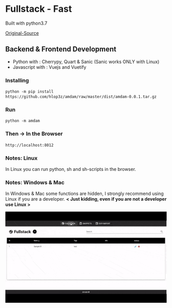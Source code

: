 # Fullstack - Fast
Built with python3.7

[Original-Source](https://github.com/hlop3z/vicalive/)

## Backend & Frontend Development
* Python with     : Cherrypy, Quart & Sanic (Sanic works ONLY with Linux)
* Javascript with : Vuejs and Vuetify

### Installing

```
python -m pip install https://github.com/hlop3z/amdam/raw/master/dist/amdam-0.0.1.tar.gz
```

### Run

```
python -m amdam
```

### Then -> In the Browser
```
http://localhost:8012
```

### Notes: Linux
In Linux you can run python, sh and sh-scripts in the browser.

### Notes: Windows & Mac
In Windows & Mac some functions are hidden, I strongly recommend using Linux if you are a developer. **< Just kidding, even if you are not a developer use Linux >**

![Alt Text](./sample.gif)
